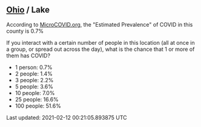 
## [Ohio](/united-states/ohio) / Lake

According to [MicroCOVID.org](http://microcovid.org),
the "Estimated Prevalence" of COVID in this county is 0.7%

If you interact with a certain number of people in this location
(all at once in a group, or spread out across the day), what is the chance that
1 or more of them has COVID?

- 1 person: 0.7%
- 2 people: 1.4%
- 3 people: 2.2%
- 5 people: 3.6%
- 10 people: 7.0%
- 25 people: 16.6%
- 100 people: 51.6%

Last updated: 2021-02-12 00:21:05.893875 UTC
